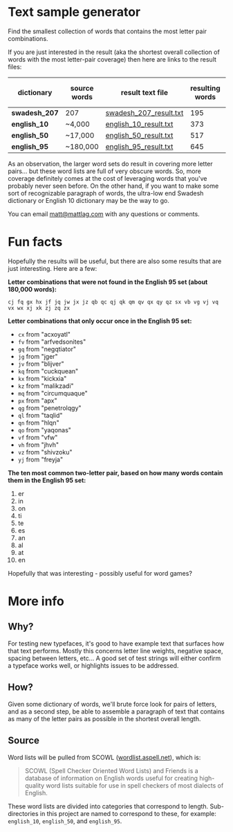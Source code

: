 # Text sample generator
 Find the smallest collection of words that contains the most letter pair combinations.

If you are just interested in the result (aka the shortest overall collection of words with the most letter-pair coverage) then here are links to the result files:

| dictionary | source words | result text file | resulting words | unused letter pairs |
| --- | --- | --- | --- | --- |
| **swadesh_207** | 207   | [swadesh_207_result.txt](swadesh_207/swadesh_207_result.txt) | 195 | 480 |
| **english_10** | ~4,000   | [english_10_result.txt](english_10/english_10_result.txt) | 373 | 302 |
| **english_50** | ~17,000  | [english_50_result.txt](english_50/english_50_result.txt) | 517 | 158 |
| **english_95** | ~180,000 | [english_95_result.txt](english_95/english_95_result.txt) | 645 | 30  |

As an observation, the larger word sets do result in covering more letter pairs... but these word lists are full of very obscure words. So, more coverage definitely comes at the cost of leveraging words that you've probably never seen before. On the other hand, if you want to make some sort of recognizable paragraph of words, the ultra-low end Swadesh dictionary or English 10 dictionary may be the way to go.

You can email [matt@mattlag.com](matt@mattlag.com) with any questions or comments.

# Fun facts
Hopefully the results will be useful, but there are also some results that are just interesting. Here are a few:

**Letter combinations that were not found in the English 95 set (about 180,000 words):**
```
cj fq gx hx jf jq jw jx jz qb qc qj qk qm qv qx qy qz sx vb vg vj vq vx wx xj xk zj zq zx
```

**Letter combinations that only occur once in the English 95 set:**
  - `cx` from "acxoyatl"
  - `fv` from "arfvedsonites"
  - `gq` from "negqtiator"
  - `jg` from "jger"
  - `jv` from "blijver"
  - `kq` from "cuckquean"
  - `kx` from "kickxia"
  - `kz` from "malikzadi"
  - `mq` from "circumquaque"
  - `px` from "apx"
  - `qg` from "penetrolqgy"
  - `ql` from "taqlid"
  - `qn` from "hlqn"
  - `qo` from "yaqonas"
  - `vf` from "vfw"
  - `vh` from "jhvh"
  - `vz` from "shivzoku"
  - `yj` from "freyja"

**The ten most common two-letter pair, based on how many words contain them in the English 95 set:**
1.  er
2.  in
3.  on
4.  ti
5.  te
6.  es
7.  an
8.  al
9.  at
10. en

Hopefully that was interesting - possibly useful for word games?

# More info
## Why?
For testing new typefaces, it's good to have example text that surfaces how
that text performs. Mostly this concerns letter line weights, negative space,
spacing between letters, etc... A good set of test strings will either confirm 
a typeface works well, or highlights issues to be addressed.

## How?
Given some dictionary of words, we'll brute force look for pairs of letters, 
and as a second step, be able to assemble a paragraph of text that 
contains as many of the letter pairs as possible in the shortest overall length.

## Source
Word lists will be pulled from SCOWL ([wordlist.aspell.net](http://wordlist.aspell.net/)), which is:
  
> SCOWL (Spell Checker Oriented Word Lists) and Friends is a database of information on English words useful for creating high-quality word lists suitable for use in spell checkers of most dialects of English.

These word lists are divided into categories that correspond to length. Sub-directories in this project are named to correspond to these, for example: `english_10`, `english_50`, and `english_95`.

